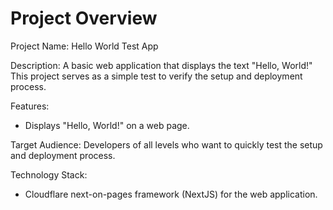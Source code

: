 # Project Overview

Project Name: Hello World Test App

Description: A basic web application that displays the text "Hello, World!" This project serves as a simple test to verify the setup and deployment process.

Features:

*   Displays "Hello, World!" on a web page.

Target Audience: Developers of all levels who want to quickly test the setup and deployment process.

Technology Stack:

*   Cloudflare next-on-pages framework (NextJS) for the web application.